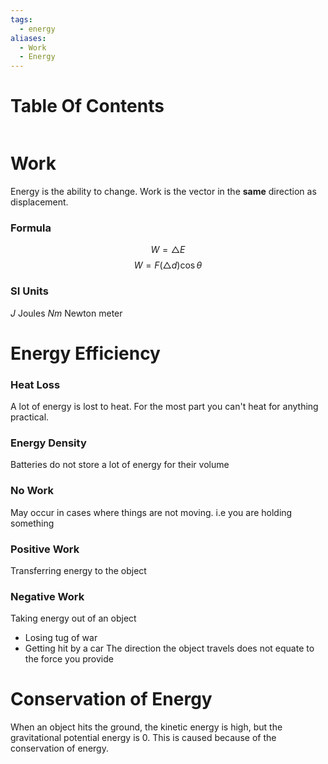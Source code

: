 ```yaml
---
tags:
  - energy
aliases:
  - Work
  - Energy
---
```

# Table Of Contents
```table-of-contents
```
# Work
Energy is the ability to change. Work is the vector in the **same** direction as displacement.
### Formula
$$W = \triangle E$$
$$W = F(\triangle d)\cos \theta$$
### SI Units
$J$ Joules
$Nm$ Newton meter
# Energy Efficiency
### Heat Loss
A lot of energy is lost to heat. For the most part you can't heat for anything practical.
### Energy Density
Batteries do not store a lot of energy for their volume
### No Work
May occur in cases where things are not moving. i.e you are holding something
### Positive Work
Transferring energy to the object
### Negative Work
Taking energy out of an object
- Losing tug of war
- Getting hit by a car
The direction the object travels does not equate to the force you provide

# Conservation of Energy
When an object hits the ground, the kinetic energy is high, but the gravitational potential energy is 0.
This is caused because of the conservation of energy.
